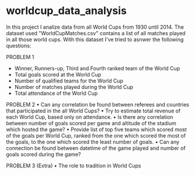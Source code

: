# worldcup_data_analysis

In this project I analize data from all World Cups from 1930 until 2014. The dataset used "WorldCupMatches.csv" contains a list of all matches played in all those world cups. With this dataset I've tried to asnwer the following questions:

PROBLEM 1
* Winner, Runners-up, Third and Fourth ranked team of the World Cup
* Total goals scored at the World Cup
* Number of qualified teams for the World Cup
* Number of matches played during the World Cup
* Total attendance of the World Cup


PROBLEM 2
• Can any correlation be found between referees and countries that participated in the all World Cups?
• Try to estimate total revenue of each World Cup, based only on attendance.
• Is there any correlation between number of goals scored per game and altitude of the stadium which hosted the game?
• Provide list of top five teams which scored most of the goals per World Cup, ranked from the one which scored the most of the goals, to the one which scored the least number of goals.
• Can any connection be found between datetime of the game played and number of goals scored during the game?

PROBLEM 3 (Extra)
• The role to tradition in World Cups

